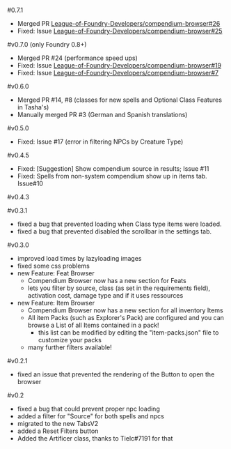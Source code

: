 #0.7.1
- Merged PR [League-of-Foundry-Developers/compendium-browser#26](https://github.com/League-of-Foundry-Developers/compendium-browser/pull/26)
- Fixed: Issue [League-of-Foundry-Developers/compendium-browser#25](https://github.com/League-of-Foundry-Developers/compendium-browser/issues/25)

#v0.7.0 (only Foundry 0.8+)
- Merged PR #24 (performance speed ups)
- Fixed: Issue [League-of-Foundry-Developers/compendium-browser#19](https://github.com/League-of-Foundry-Developers/compendium-browser/issues/19)
- Fixed: Issue [League-of-Foundry-Developers/compendium-browser#7](https://github.com/League-of-Foundry-Developers/compendium-browser/issues/7)

#v0.6.0
- Merged PR #14, #8 (classes for new spells and Optional Class Features in Tasha's)
- Manually merged PR #3 (German and Spanish translations)

#v0.5.0
- Fixed: Issue #17 (error in filtering NPCs by Creature Type)

#v0.4.5
- Fixed: [Suggestion] Show compendium source in results; Issue #11
- Fixed: Spells from non-system compendium show up in items tab. Issue#10

#v0.4.3

#v0.3.1
  - fixed a bug that prevented loading when Class type items were loaded.
  - fixed a bug that prevented disabled the scrollbar in the settings tab.

#v0.3.0
 - improved load times by lazyloading images
 - fixed some css problems
 - new Feature: Feat Browser
    - Compendium Browser now has a new section for Feats
    - lets you filter by source, class (as set in the requirements field), activation cost, damage type and if it uses ressources
 - new Feature: Item Browser
    - Compendium Browser now has a new section for all inventory Items
    - All item Packs (such as Explorer's Pack) are configured and you can browse a List of all Items contained in a pack!
      - this list can be modified by editing the "item-packs.json" file to customize your packs
    - many further filters available!

#v0.2.1
 - fixed an issue that prevented the rendering of the Button to open the browser

#v0.2
  - fixed a bug that could prevent proper npc loading
  - added a filter for "Source" for both spells and npcs
  - migrated to the new TabsV2
  - added a Reset Filters button
  - Added the Artificer class, thanks to Tielc#7191 for that

